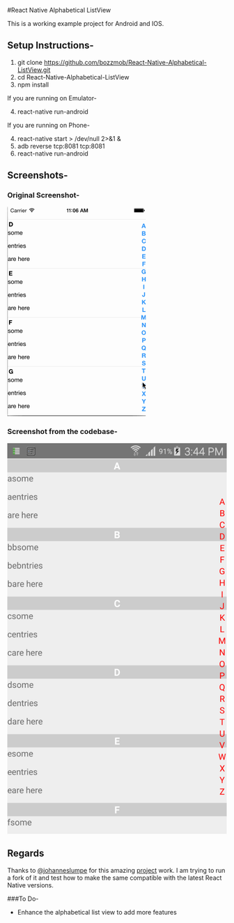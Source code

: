 #React Native Alphabetical ListView

This is a working example project for Android and IOS.


## Setup Instructions-

1. git clone https://github.com/bozzmob/React-Native-Alphabetical-ListView.git
2. cd React-Native-Alphabetical-ListView
3. npm install

If you are running on Emulator-

4. react-native run-android

If you are running on Phone-

4. react-native start > /dev/null 2>&1 &
5. adb reverse tcp:8081 tcp:8081
6. react-native run-android

## Screenshots-

### Original Screenshot-
![](./screenshot.gif)

### Screenshot from the codebase-
![](./screenshot.png)

## Regards

Thanks to [@johanneslumpe](https://github.com/johanneslumpe) for this amazing [project](https://github.com/johanneslumpe/react-native-selectablesectionlistview) work. I am trying to run a fork of it and test how to make the same compatible with the latest React Native versions.


###To Do-

- Enhance the alphabetical list view to add more features
